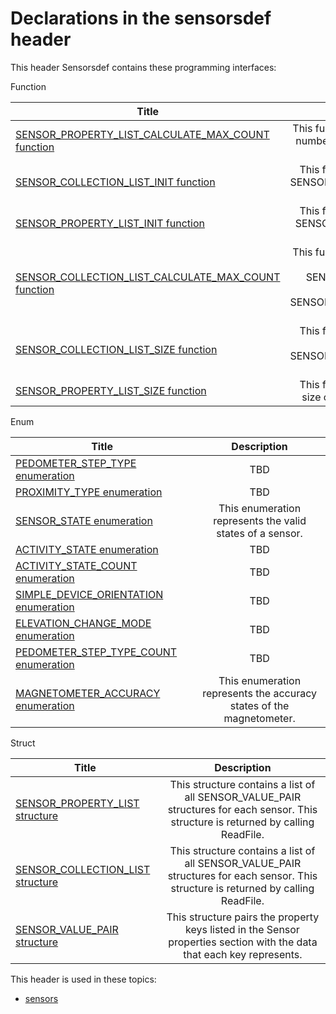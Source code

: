 # Declarations in the sensorsdef header
This header Sensorsdef contains these programming interfaces:

Function

| Title        | Description    |
| ------------- |:-------------:|
| [SENSOR_PROPERTY_LIST_CALCULATE_MAX_COUNT function](nf-sensorsdef-sensor-property-list-calculate-max-count.md) | This function calculates the number of PROPERTYKEY elements. |
| [SENSOR_COLLECTION_LIST_INIT function](nf-sensorsdef-sensor-collection-list-init.md) | This function initializes a SENSOR_COLLECTION_LIST structure. |
| [SENSOR_PROPERTY_LIST_INIT function](nf-sensorsdef-sensor-property-list-init.md) | This function initializes a SENSOR_PROPERTY_LIST structure. |
| [SENSOR_COLLECTION_LIST_CALCULATE_MAX_COUNT function](nf-sensorsdef-sensor-collection-list-calculate-max-count.md) | This function calculates the number of SENSOR_VALUE_PAIR elements in a SENSOR_COLLECTION_LIST structure. |
| [SENSOR_COLLECTION_LIST_SIZE function](nf-sensorsdef-sensor-collection-list-size.md) | This function returns the size of a SENSOR_COLLECTION_LIST structure. |
| [SENSOR_PROPERTY_LIST_SIZE function](nf-sensorsdef-sensor-property-list-size.md) | This function returns the size of the property list. |
Enum

| Title        | Description    |
| ------------- |:-------------:|
| [PEDOMETER_STEP_TYPE enumeration](ne-sensorsdef-pedometer-step-type.md) | TBD |
| [PROXIMITY_TYPE enumeration](ne-sensorsdef-proximity-type.md) | TBD |
| [SENSOR_STATE enumeration](ne-sensorsdef-sensor-state.md) | This enumeration represents the valid states of a sensor. |
| [ACTIVITY_STATE enumeration](ne-sensorsdef-activity-state.md) | TBD |
| [ACTIVITY_STATE_COUNT enumeration](ne-sensorsdef-activity-state-count.md) | TBD |
| [SIMPLE_DEVICE_ORIENTATION enumeration](ne-sensorsdef-simple-device-orientation.md) | TBD |
| [ELEVATION_CHANGE_MODE enumeration](ne-sensorsdef-elevation-change-mode.md) | TBD |
| [PEDOMETER_STEP_TYPE_COUNT enumeration](ne-sensorsdef-pedometer-step-type-count.md) | TBD |
| [MAGNETOMETER_ACCURACY enumeration](ne-sensorsdef-magnetometer-accuracy.md) | This enumeration represents the accuracy states of the magnetometer. |
Struct

| Title        | Description    |
| ------------- |:-------------:|
| [SENSOR_PROPERTY_LIST structure](ns-sensorsdef-sensor-property-list.md) | This structure contains a list of all SENSOR_VALUE_PAIR structures for each sensor. This structure is returned by calling ReadFile. |
| [SENSOR_COLLECTION_LIST structure](ns-sensorsdef-sensor-collection-list.md) | This structure contains a list of all SENSOR_VALUE_PAIR structures for each sensor. This structure is returned by calling ReadFile. |
| [SENSOR_VALUE_PAIR structure](ns-sensorsdef-sensor-value-pair.md) | This structure pairs the property keys listed in the Sensor properties section with the data that each key represents. |

This header is used in these topics:

- [sensors](..content/_sensors)
